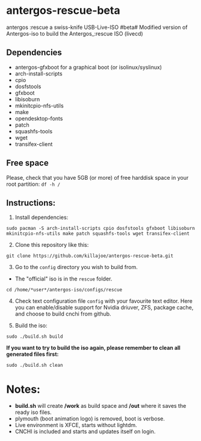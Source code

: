 
# antergos-rescue-beta
antergos :rescue a swiss-knife USB-Live-ISO #beta#
Modified version of Antergos-iso to build the Antergos_:rescue ISO (livecd)

## Dependencies
- antergos-gfxboot for a graphical boot (or isolinux/syslinux)
- arch-install-scripts
- cpio
- dosfstools
- gfxboot
- libisoburn
- mkinitcpio-nfs-utils
- make
- opendesktop-fonts
- patch
- squashfs-tools
- wget
- transifex-client

## Free space

Please, check that you have 5GB (or more) of free harddisk space in your root partition:
`df -h /`

## Instructions:

1. Install dependencies:
```
sudo pacman -S arch-install-scripts cpio dosfstools gfxboot libisoburn mkinitcpio-nfs-utils make patch squashfs-tools wget transifex-client
```
2. Clone this repository like this:
```
git clone https://github.com/killajoe/antergos-rescue-beta.git
```

3. Go to the `config` directory you wish to build from.
- The "official" iso is in the `rescue` folder.
```
cd /home/*user*/antergos-iso/configs/rescue
```
4. Check text configuration file `config` with your favourite text editor.
Here you can enable/disable support for Nvidia driuver, ZFS, package cache, and choose to build cnchi from github.

5. Build the iso:
```
sudo ./build.sh build
```

 **If you want to try to build the iso again, please remember to clean all generated files first:** 
 ```
 sudo ./build.sh clean
 ```

# Notes:
* **build.sh** will create **/work** as build space and **/out** where it saves the ready iso files.
* plymouth (boot animation logo) is removed, boot is verbose.
* Live environment is XFCE, starts without lightdm.
* CNCHI is included and starts and updates itself on login.
